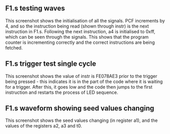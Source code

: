 ## F1.s testing waves

This screenshot shows the initialisation of all the signals. PCF increments by 4, and so the instruction being read (shown through instr) is the next instruction in F1.s. Following the next instruction, a4 is initialised to 0xff, which can be seen through the signals. This shows that the program counter is incrementing correctly and the correct instructions are being fetched. 

## F1.s trigger test single cycle

This screenshot shows the value of instr is FE078AE3 prior to the trigger being pressed - this indicates it is in the part of the code where it is waiting for a trigger. After this, it goes low and the code then jumps to the first instruction and restarts the process of LED sequence. 

## F1.s waveform showing seed values changing

This screenshot shows the seed values changing (in register a1), and the values of the registers a2, a3 and t0.